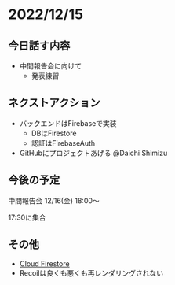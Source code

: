 # 2022/12/15

## 今日話す内容

- 中間報告会に向けて
    - 発表練習

## ネクストアクション

- バックエンドはFirebaseで実装
    - DBはFirestore
    - 認証はFirebaseAuth
- GitHubにプロジェクトあげる @Daichi Shimizu

## 今後の予定

中間報告会 12/16(金) 18:00〜

17:30に集合

## その他

- [Cloud Firestore](https://console.firebase.google.com/project/gakucom-project/firestore/data/~2Fusers~2FwrWUqx06Xi5daLD2MBwG?hl=ja)
- Recoilは良くも悪くも再レンダリングされない
